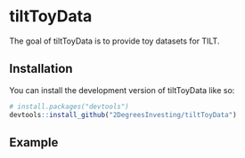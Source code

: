 
<!-- README.md is generated from README.Rmd. Please edit that file -->

# tiltToyData

<!-- badges: start -->
<!-- badges: end -->

The goal of tiltToyData is to provide toy datasets for TILT.

## Installation

You can install the development version of tiltToyData like so:

``` r
# install.packages("devtools")
devtools::install_github("2DegreesInvesting/tiltToyData")
```

## Example
